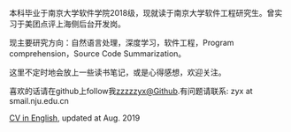 
本科毕业于南京大学软件学院2018级，现就读于南京大学软件工程研究生。曾实习于美团点评上海侧后台开发岗。

现主要研究方向：自然语言处理，深度学习，软件工程，Program comprehension，Source Code Summarization。

这里不定时地会放上一些读书笔记，或是心得感想，欢迎关注。

喜欢的话请在github上follow我[zzzzzyx@Github](https://github.com/zzzzzyx).有问题请联系: zyx at smail.nju.edu.cn

[CV in English](../cv_yuxiang_zhu.pdf), updated at Aug. 2019